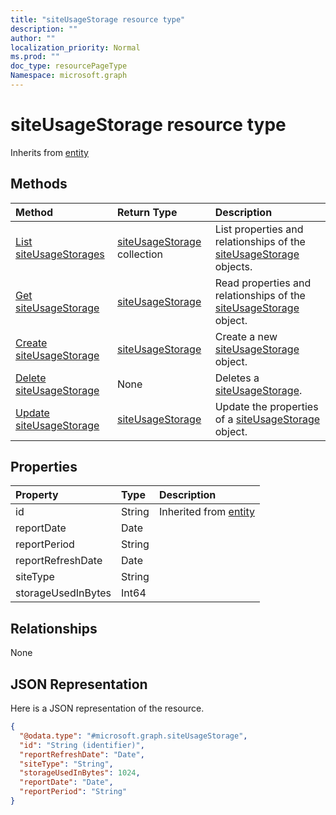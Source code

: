 ```yaml
---
title: "siteUsageStorage resource type"
description: ""
author: ""
localization_priority: Normal
ms.prod: ""
doc_type: resourcePageType
Namespace: microsoft.graph
---
```



# siteUsageStorage resource type




Inherits from [entity](../resources/entity.md)

## Methods
|Method|Return Type|Description|
|:---|:---|:---|
|[List siteUsageStorages](../api/siteusagestorage-list.md)|[siteUsageStorage](../resources/siteUsageStorage.md) collection|List properties and relationships of the [siteUsageStorage](../resources/siteusagestorage.md) objects.|
|[Get siteUsageStorage](../api/siteusagestorage-get.md)|[siteUsageStorage](../resources/siteUsageStorage.md)|Read properties and relationships of the [siteUsageStorage](../resources/siteusagestorage.md) object.|
|[Create siteUsageStorage](../api/siteusagestorage-create.md)|[siteUsageStorage](../resources/siteUsageStorage.md)|Create a new [siteUsageStorage](../resources/siteusagestorage.md) object.|
|[Delete siteUsageStorage](../api/siteusagestorage-delete.md)|None|Deletes a [siteUsageStorage](../resources/siteusagestorage.md).|
|[Update siteUsageStorage](../api/siteusagestorage-update.md)|[siteUsageStorage](../resources/siteUsageStorage.md)|Update the properties of a [siteUsageStorage](../resources/siteusagestorage.md) object.|

## Properties
|Property|Type|Description|
|:---|:---|:---|
|id|String| Inherited from [entity](../resources/entity.md)|
|reportDate|Date||
|reportPeriod|String||
|reportRefreshDate|Date||
|siteType|String||
|storageUsedInBytes|Int64||

## Relationships
None

## JSON Representation
Here is a JSON representation of the resource.
<!-- {
  "blockType": "resource",
  "keyProperty": "id",
  "@odata.type": "microsoft.graph.siteUsageStorage",
  "baseType": "microsoft.graph.entity",
  "openType": false
}
-->
``` json
{
  "@odata.type": "#microsoft.graph.siteUsageStorage",
  "id": "String (identifier)",
  "reportRefreshDate": "Date",
  "siteType": "String",
  "storageUsedInBytes": 1024,
  "reportDate": "Date",
  "reportPeriod": "String"
}
```


